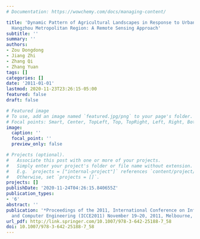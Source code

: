```yaml
---
# Documentation: https://wowchemy.com/docs/managing-content/

title: 'Dynamic Pattern of Agricultural Landscapes in Response to Urbanization across
  Hangzhou Metropolitan Region: A Remote Sensing Approach'
subtitle: ''
summary: ''
authors:
- Zou Dongdong
- Jiang Zhi
- Zhang Qi
- Zhang Yuan
tags: []
categories: []
date: '2011-01-01'
lastmod: 2020-11-23T23:26:15-05:00
featured: false
draft: false

# Featured image
# To use, add an image named `featured.jpg/png` to your page's folder.
# Focal points: Smart, Center, TopLeft, Top, TopRight, Left, Right, BottomLeft, Bottom, BottomRight.
image:
  caption: ''
  focal_point: ''
  preview_only: false

# Projects (optional).
#   Associate this post with one or more of your projects.
#   Simply enter your project's folder or file name without extension.
#   E.g. `projects = ["internal-project"]` references `content/project/deep-learning/index.md`.
#   Otherwise, set `projects = []`.
projects: []
publishDate: '2020-11-24T04:26:15.840655Z'
publication_types:
- '6'
abstract: ''
publication: '*Proceedings of the 2011, International Conference on Informatics, Cybernetics,
  and Computer Engineering (ICCE2011) November 19–20, 2011, Melbourne, Australia*'
url_pdf: http://link.springer.com/10.1007/978-3-642-25188-7_58
doi: 10.1007/978-3-642-25188-7_58
---
```

